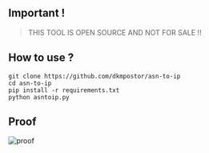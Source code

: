 ## Important !

> THIS TOOL IS OPEN SOURCE AND NOT FOR SALE !!

## How to use ?

``` 
git clone https://github.com/dkmpostor/asn-to-ip
cd asn-to-ip
pip install -r requirements.txt
python asntoip.py
```

## Proof
![proof](https://user-images.githubusercontent.com/80010446/190840572-c16c7a0c-6f9c-4186-ab00-cc4e6e3531ec.PNG)
